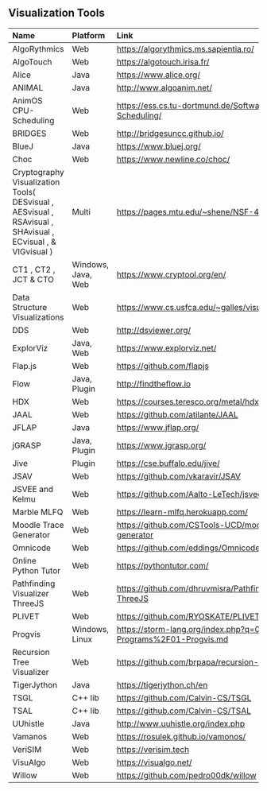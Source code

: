 ## Visualization Tools

| Name                                                                                                       | Platform           | Link                                                             | Source(s) |
| :--------------------------------------------------------------------------------------------------------- | :----------------- | :--------------------------------------------------------------- | :-------- |
| AlgoRythmics                                                                                               | Web                | <https://algorythmics.ms.sapientia.ro/>                          | rev       |
| AlgoTouch                                                                                                  | Web                | <https://algotouch.irisa.fr/>                                    | rev, sur  |
| Alice                                                                                                      | Java               | <https://www.alice.org/>                                         | rev       |
| ANIMAL                                                                                                     | Java               | <http://www.algoanim.net/>                                       | rev       |
| AnimOS CPU-Scheduling                                                                                      | Web                | <https://ess.cs.tu-dortmund.de/Software/AnimOS/CPU-Scheduling/>  | rev       |
| BRIDGES                                                                                                    | Web                | <http://bridgesuncc.github.io/>                                  | rev       |
| BlueJ                                                                                                      | Java               | <https://www.bluej.org/>                                         | rev       |
| Choc                                                                                                       | Web                | <https://www.newline.co/choc/>                                   | rev       |
| Cryptography Visualization Tools( DESvisual , AESvisual , RSAvisual , SHAvisual , ECvisual , & VIGvisual ) | Multi              | <https://pages.mtu.edu/~shene/NSF-4/>                            | rev       |
| CT1 , CT2 , JCT & CTO                                                                                      | Windows, Java, Web | <https://www.cryptool.org/en/>                                   | rev       |
| Data Structure Visualizations                                                                              | Web                | <https://www.cs.usfca.edu/~galles/visualization/index.html>      | rev       |
| DDS                                                                                                        | Web                | <http://dsviewer.org/>                                           | rev       |
| ExplorViz                                                                                                  | Java, Web          | <https://www.explorviz.net/>                                     | rev       |
| Flap.js                                                                                                    | Web                | <https://github.com/flapjs>                                      | sur       |
| Flow                                                                                                       | Java, Plugin       | <http://findtheflow.io>                                          | rev       |
| HDX                                                                                                        | Web                | <https://courses.teresco.org/metal/hdx/>                         | rev       |
| JAAL                                                                                                       | Web                | <https://github.com/atilante/JAAL>                               | rev       |
| JFLAP                                                                                                      | Java               | <https://www.jflap.org/>                                         | rev       |
| jGRASP                                                                                                     | Java, Plugin       | <https://www.jgrasp.org/>                                        | rev       |
| Jive                                                                                                       | Plugin             | <https://cse.buffalo.edu/jive/>                                  | rev       |
| JSAV                                                                                                       | Web                | <https://github.com/vkaravir/JSAV>                               | rev       |
| JSVEE and Kelmu                                                                                            | Web                | <https://github.com/Aalto-LeTech/jsvee>                          | rev       |
| Marble MLFQ                                                                                                | Web                | <https://learn-mlfq.herokuapp.com/>                              | rev       |
| Moodle Trace Generator                                                                                     | Web                | <https://github.com/CSTools-UCD/moodle-trace-generator>          | rev       |
| Omnicode                                                                                                   | Web                | <https://github.com/eddings/Omnicode>                            | rev       |
| Online Python Tutor                                                                                        | Web                | <https://pythontutor.com/>                                       | rev, sur  |
| Pathfinding Visualizer ThreeJS                                                                             | Web                | <https://github.com/dhruvmisra/Pathfinding-Visualizer-ThreeJS>   | rev       |
| PLIVET                                                                                                     | Web                | <https://github.com/RYOSKATE/PLIVET>                             | rev       |
| Progvis                                                                                                    | Windows, Linux     | <https://storm-lang.org/index.php?q=06-Programs%2F01-Progvis.md> | rev       |
| Recursion Tree Visualizer                                                                                  | Web                | <https://github.com/brpapa/recursion-tree-visualizer>            | rev       |
| TigerJython                                                                                                | Java               | <https://tigerjython.ch/en>                                      | rev       |
| TSGL                                                                                                       | C++ lib            | <https://github.com/Calvin-CS/TSGL>                              | sur       |
| TSAL                                                                                                       | C++ lib            | <https://github.com/Calvin-CS/TSAL>                              | rev, sur  |
| UUhistle                                                                                                   | Java               | <http://www.uuhistle.org/index.php>                              | rev       |
| Vamanos                                                                                                    | Web                | <https://rosulek.github.io/vamonos/>                             | rev       |
| VeriSIM                                                                                                    | Web                | <https://verisim.tech>                                           | rev       |
| VisuAlgo                                                                                                   | Web                | <https://visualgo.net/>                                          | rev, sur  |
| Willow                                                                                                     | Web                | <https://github.com/pedro00dk/willow>                            | rev       |
